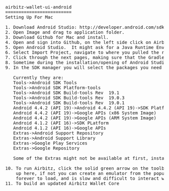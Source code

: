 <pre>
airbitz-wallet-ui-android
=========================
Setting Up For Mac

1. Download Android Studio: http://developer.android.com/sdk/installing/studio.html
2. Open Image and drag to application folder.
3. Download Github for Mac and install.
4. Open and sign into Github, on the left side click on Airbitz.  Click on the button 'Clone to Computer' for the repository 'Airbitz/airbitz-wallet-ui-android' and select where you want to save.
5. Open Android Studio.  It might ask for a Java Runtime Environment which you can get here: http://www.oracle.com/technetwork/java/javase/downloads/jre7-downloads-1880261.html
6. Select Import Project, navigate to where you pulled the repository from Github, select 'Airbitz-Prototype_BD-Only' and hit ok.
7. Click through the next pages, making sure that the Gradle Environment and wrapper is selected if it pops up. It has been built with Gradle and so shouldn't need it.
8. Sometime during the installation/opening of Android Studio, the SDK manager should open, if it doesn't once you have Android Studio open, go to Tools->Android->SDK Manager.
9. In the SDK manager you will select the packages you need to install

   Currently they are: 
   Tools->Android SDK Tools
   Tools->Android SDK Platform-tools
   Tools->Android SDK Build-tools Rev  19.1
   Tools->Android SDK Build-tools Rev  19.0.3
   Tools->Android SDK Build-tools Rev  19.0.1
   Android 4.4.2 (API 19)->Android 4.4.2 (API 19)->SDK Platform
   Android 4.4.2 (API 19)->Google APIs (x86 System Image)
   Android 4.4.2 (API 19)->Google APIs (ARM System Image)
   Android 4.1.2 (API 16)->SDK PLatform
   Android 4.1.2 (API 16)->Google APIs
   Extras->Android Support Repository
   Extras->Android Support Library
   Extras->Google Play Services
   Extras->Google Repository

   Some of the Extras might not be available at first, install the others and they should be there.
    
10. To run Airbitz, click the solid green arrow on the toolbar at the top of the window. It might take a second but it will pop up a window in which you can select what to run it on.  If you have devices plugged in via USB they will show
    up here, if not you can create an emulator from the popup but I would recommend not doing this if possible as it takes
    forever to load, and is slow and difficult to interact with. Running on a physical Android device is much better.
11. To build an updated Airbitz Wallet Core
